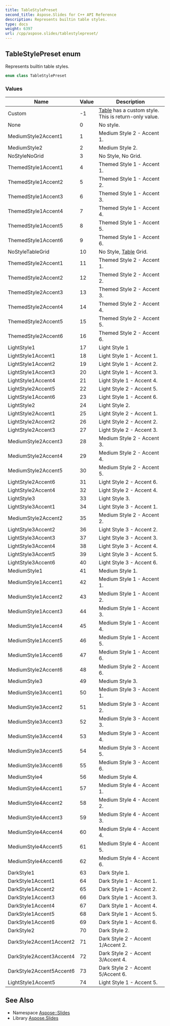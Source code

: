 ```yaml
---
title: TableStylePreset
second_title: Aspose.Slides for C++ API Reference
description: Represents builtin table styles.
type: docs
weight: 6397
url: /cpp/aspose.slides/tablestylepreset/
---
```

## TableStylePreset enum


Represents builtin table styles.

```cpp
enum class TableStylePreset
```

### Values

| Name | Value | Description |
| --- | --- | --- |
| Custom | -1 | [Table](../table/) has a custom style. This is return-only value. |
| None | 0 | No style. |
| MediumStyle2Accent1 | 1 | Medium Style 2 - Accent 1. |
| MediumStyle2 | 2 | Medium Style 2. |
| NoStyleNoGrid | 3 | No Style, No Grid. |
| ThemedStyle1Accent1 | 4 | Themed Style 1 - Accent 1. |
| ThemedStyle1Accent2 | 5 | Themed Style 1 - Accent 2. |
| ThemedStyle1Accent3 | 6 | Themed Style 1 - Accent 3. |
| ThemedStyle1Accent4 | 7 | Themed Style 1 - Accent 4. |
| ThemedStyle1Accent5 | 8 | Themed Style 1 - Accent 5. |
| ThemedStyle1Accent6 | 9 | Themed Style 1 - Accent 6. |
| NoStyleTableGrid | 10 | No Style, [Table](../table/) Grid. |
| ThemedStyle2Accent1 | 11 | Themed Style 2 - Accent 1. |
| ThemedStyle2Accent2 | 12 | Themed Style 2 - Accent 2. |
| ThemedStyle2Accent3 | 13 | Themed Style 2 - Accent 3. |
| ThemedStyle2Accent4 | 14 | Themed Style 2 - Accent 4. |
| ThemedStyle2Accent5 | 15 | Themed Style 2 - Accent 5. |
| ThemedStyle2Accent6 | 16 | Themed Style 2 - Accent 6. |
| LightStyle1 | 17 | Light Style 1 |
| LightStyle1Accent1 | 18 | Light Style 1 - Accent 1. |
| LightStyle1Accent2 | 19 | Light Style 1 - Accent 2. |
| LightStyle1Accent3 | 20 | Light Style 1 - Accent 3. |
| LightStyle1Accent4 | 21 | Light Style 1 - Accent 4. |
| LightStyle2Accent5 | 22 | Light Style 2 - Accent 5. |
| LightStyle1Accent6 | 23 | Light Style 1 - Accent 6. |
| LightStyle2 | 24 | Light Style 2. |
| LightStyle2Accent1 | 25 | Light Style 2 - Accent 1. |
| LightStyle2Accent2 | 26 | Light Style 2 - Accent 2. |
| LightStyle2Accent3 | 27 | Light Style 2 - Accent 3. |
| MediumStyle2Accent3 | 28 | Medium Style 2 - Accent 3. |
| MediumStyle2Accent4 | 29 | Medium Style 2 - Accent 4. |
| MediumStyle2Accent5 | 30 | Medium Style 2 - Accent 5. |
| LightStyle2Accent6 | 31 | Light Style 2 - Accent 6. |
| LightStyle2Accent4 | 32 | Light Style 2 - Accent 4. |
| LightStyle3 | 33 | Light Style 3. |
| LightStyle3Accent1 | 34 | Light Style 3 - Accent 1. |
| MediumStyle2Accent2 | 35 | Medium Style 2 - Accent 2. |
| LightStyle3Accent2 | 36 | Light Style 3 - Accent 2. |
| LightStyle3Accent3 | 37 | Light Style 3 - Accent 3. |
| LightStyle3Accent4 | 38 | Light Style 3 - Accent 4. |
| LightStyle3Accent5 | 39 | Light Style 3 - Accent 5. |
| LightStyle3Accent6 | 40 | Light Style 3 - Accent 6. |
| MediumStyle1 | 41 | Medium Style 1. |
| MediumStyle1Accent1 | 42 | Medium Style 1 - Accent 1. |
| MediumStyle1Accent2 | 43 | Medium Style 1 - Accent 2. |
| MediumStyle1Accent3 | 44 | Medium Style 1 - Accent 3. |
| MediumStyle1Accent4 | 45 | Medium Style 1 - Accent 4. |
| MediumStyle1Accent5 | 46 | Medium Style 1 - Accent 5. |
| MediumStyle1Accent6 | 47 | Medium Style 1 - Accent 6. |
| MediumStyle2Accent6 | 48 | Medium Style 2 - Accent 6. |
| MediumStyle3 | 49 | Medium Style 3. |
| MediumStyle3Accent1 | 50 | Medium Style 3 - Accent 1. |
| MediumStyle3Accent2 | 51 | Medium Style 3 - Accent 2. |
| MediumStyle3Accent3 | 52 | Medium Style 3 - Accent 3. |
| MediumStyle3Accent4 | 53 | Medium Style 3 - Accent 4. |
| MediumStyle3Accent5 | 54 | Medium Style 3 - Accent 5. |
| MediumStyle3Accent6 | 55 | Medium Style 3 - Accent 6. |
| MediumStyle4 | 56 | Medium Style 4. |
| MediumStyle4Accent1 | 57 | Medium Style 4 - Accent 1. |
| MediumStyle4Accent2 | 58 | Medium Style 4 - Accent 2. |
| MediumStyle4Accent3 | 59 | Medium Style 4 - Accent 3. |
| MediumStyle4Accent4 | 60 | Medium Style 4 - Accent 4. |
| MediumStyle4Accent5 | 61 | Medium Style 4 - Accent 5. |
| MediumStyle4Accent6 | 62 | Medium Style 4 - Accent 6. |
| DarkStyle1 | 63 | Dark Style 1. |
| DarkStyle1Accent1 | 64 | Dark Style 1 - Accent 1. |
| DarkStyle1Accent2 | 65 | Dark Style 1 - Accent 2. |
| DarkStyle1Accent3 | 66 | Dark Style 1 - Accent 3. |
| DarkStyle1Accent4 | 67 | Dark Style 1 - Accent 4. |
| DarkStyle1Accent5 | 68 | Dark Style 1 - Accent 5. |
| DarkStyle1Accent6 | 69 | Dark Style 1 - Accent 6. |
| DarkStyle2 | 70 | Dark Style 2. |
| DarkStyle2Accent1Accent2 | 71 | Dark Style 2 - Accent 1/Accent 2. |
| DarkStyle2Accent3Accent4 | 72 | Dark Style 2 - Accent 3/Accent 4. |
| DarkStyle2Accent5Accent6 | 73 | Dark Style 2 - Accent 5/Accent 6. |
| LightStyle1Accent5 | 74 | Light Style 1 - Accent 5. |

## See Also

* Namespace [Aspose::Slides](../)
* Library [Aspose.Slides](../../)